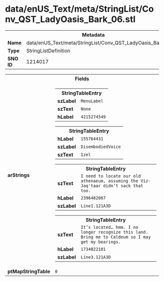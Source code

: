 <h1>data/enUS_Text/meta/StringList/Conv_QST_LadyOasis_Bark_06.stl</h1><table><tr><th colspan="100%">Metadata</th></tr><tr><td><b>Name</b></td><td>data/enUS_Text/meta/StringList/Conv_QST_LadyOasis_Bark_06.stl</td></tr><tr><td><b>Type</b></td><td>StringListDefinition</td></tr><tr><td><b>SNO ID</b></td><td>1214017</td></tr></table>

<table><tr><th colspan="100%">Fields</th></tr><tr><td><b>arStrings</b></td><td><table><tr><th colspan="100%">StringTableEntry</th></tr><tr><td><b>szLabel</b></td><td><code>MenuLabel</code></td></tr><tr><td><b>szText</b></td><td><code>None</code></td></tr><tr><td><b>hLabel</b></td><td><code>4215274549</code></td></tr></table>


<table><tr><th colspan="100%">StringTableEntry</th></tr><tr><td><b>hLabel</b></td><td><code>155764431</code></td></tr><tr><td><b>szLabel</b></td><td><code>DisembodiedVoice</code></td></tr><tr><td><b>szText</b></td><td><code>Izel</code></td></tr></table>


<table><tr><th colspan="100%">StringTableEntry</th></tr><tr><td><b>szText</b></td><td><code>I need to locate our old athenaeum, assuming the Viz-Jaq'taar didn’t sack that too.</code></td></tr><tr><td><b>hLabel</b></td><td><code>2396482067</code></td></tr><tr><td><b>szLabel</b></td><td><code>Line1.121A3D</code></td></tr></table>


<table><tr><th colspan="100%">StringTableEntry</th></tr><tr><td><b>szText</b></td><td><code>It’s located… hmm. I no longer recognize this land. Bring me to Caldeum so I may get my bearings.</code></td></tr><tr><td><b>hLabel</b></td><td><code>1734022101</code></td></tr><tr><td><b>szLabel</b></td><td><code>Line3.121A3D</code></td></tr></table>


</td></tr><tr><td><b>ptMapStringTable</b></td><td><code>0</code></td></tr></table>

